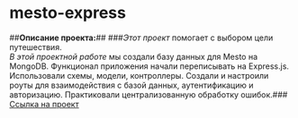 # mesto-express
##**Описание проекта:**##
###*Этот проект* помогает с выбором цели путешествия.  
*В этой проектной работе* мы создали базу данных для Mesto на MongoDB. Функционал приложения начали переписывать на Express.js. Использовали схемы, модели, контроллеры. Создали и настроили роуты для взаимодействия с базой данных, аутентификацию и авторизацию. Практиковали централизованную обработку ошибок.###
[Ссылка на проект](https://uliakarpova.github.io/express-mesto-gha/)
